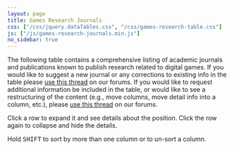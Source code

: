 ```yaml
---
layout: page
title: Games Research Journals
css: ["/css/jquery.dataTables.css", "/css/games-research-table.css"]
js: ["/js/games-research-journals.min.js"]
no_sidebar: true
---
```


The following table contains a comprehensive listing of academic journals and publications known to publish research related to digital games. If you would like to suggest a new journal or any corrections to existing info in the table please [use this thread](http://discourse.digrastudents.org/) on our forums. If you would like to request additional information be included in the table, or would like to see a restructuring of the content (e.g., move columns, move detail info into a column, etc.), please [use this thread](http://discourse.digrastudents.org/) on our forums. <span class="games-research-timestamp"></span>

<div class="alert alert-info">
<p class="hint">Click a row to expand it and see details about the position. Click the row again to collapse and hide the details.</p>
<p class="hint">Hold <kbd>SHIFT</kbd> to sort by more than one column or to un-sort a column.</p>
</div>

<table class="games-research journals">
<thead></thead>
<tbody></tbody>
</table>

